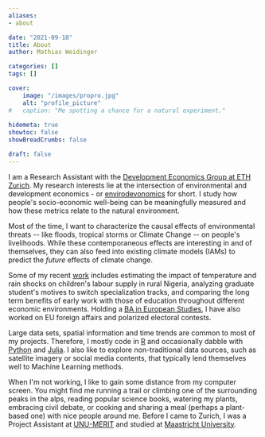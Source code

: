 ```yaml
---
aliases:
- about

date: "2021-09-18"
title: About
author: Mathias Weidinger

categories: []
tags: []

cover:
    image: "/images/propro.jpg"
    alt: "profile_picture"
#   caption: "Me spotting a chance for a natural experiment."
    
hidemeta: true
showtoc: false
showBreadCrumbs: false

draft: false
---
```


I am a Research Assistant with the [Development Economics Group at ETH Zurich](https://dec.ethz.ch/). My research interests lie at the intersection of environmental and development economics - or [envirodevonomics](https://www.aeaweb.org/articles?id=10.1257/jel.53.1.5) for short. I study how people's socio-economic well-being can be meaningfully measured and how these metrics relate to the natural environment.

Most of the time, I want to characterize the causal effects of environmental threats -- like floods, tropical storms or Climate Change -- on people's livelihoods. While these contemporaneous effects are interesting in and of themselves, they can also feed into existing climate models (IAMs) to predict the *future* effects of climate change.

Some of my recent [work](/research) includes estimating the impact of temperature and rain shocks on children's labour supply in rural Nigeria, analyzing graduate student's motives to switch specialization tracks, and comparing the long term benefits of early work with those of education throughout different economic environments. Holding a [BA in European Studies](https://www.maastrichtuniversity.nl/education/bachelor/bachelor-european-studies), I have also worked on EU foreign affairs and polarized electoral contests.

Large data sets, spatial information and time trends are common to most of my projects. Therefore, I mostly code in [R](https://www.r-project.org/) and occasionally dabble with [Python](https://www.python.org/) and [Julia](https://julialang.org/). I also like to explore non-traditional data sources, such as satellite imagery or social media contents, that typically lend themselves well to Machine Learning methods.

When I'm not working, I like to gain some distance from my computer screen. You might find me running a trail or climbing one of the surrounding peaks in the alps, reading popular science books, watering my plants, embracing civil debate, or cooking and sharing a meal (perhaps a plant-based one) with nice people around me. Before I came to Zurich, I was a Project Assistant at [UNU-MERIT](https://merit.unu.edu) and studied at [Maastricht University](https://www.maastrichtuniversity.nl).